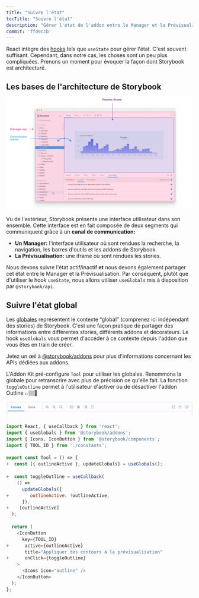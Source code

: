 ```yaml
---
title: "Suivre l'état"
tocTitle: "Suivre l'état"
description: "Gérer l'état de l'addon entre le Manager et la Prévisualisation"
commit: 'ffd9ccb'
---
```


React intègre des [hooks](https://fr.reactjs.org/docs/hooks-state.html#gatsby-focus-wrapper) tels que `useState` pour gérer l'état. C'est souvent suffisant. Cependant, dans notre cas, les choses sont un peu plus compliquées. Prenons un moment pour évoquer la façon dont Storybook est architecturé.

## Les bases de l'architecture de Storybook

![](../../images/manager-preview.jpg)

Vu de l'extérieur, Storybook présente une interface utilisateur dans son ensemble. Cette interface est en fait composée de deux segments qui communiquent grâce à un **canal de communication:**

- **Un Manager:** l'interface utilisateur où sont rendues la recherche, la navigation, les barres d'outils et les addons de Storybook.
- **La Prévisualisation:** une iframe où sont rendues les stories.

Nous devons suivre l'état actif/inactif **et** nous devons également partager cet état entre le Manager et la Prévisualisation. Par conséquent, plutôt que d'utiliser le hook `useState`, nous allons utiliser `useGlobals` mis à disposition par `@storybook/api`.

## Suivre l'état global

Les [globales](https://storybook.js.org/docs/react/essentials/toolbars-and-globals/#globals) représentent le contexte “global” (comprenez ici indépendant des stories) de Storybook. C'est une façon pratique de partager des informations entre différentes stories, différents addons et décorateurs. Le hook `useGlobals` vous permet d'accéder à ce contexte depuis l'addon que vous êtes en train de créer.

<div class="aside">Jetez un œil à <a href="https://storybook.js.org/docs/react/addons/addons-api">@storybook/addons</a> pour plus d'informations concernant les APIs dédiées aux addons.</div>

L'Addon Kit pré-configure `Tool` pour utiliser les globales. Renommons la globale pour retranscrire avec plus de précision ce qu'elle fait. La fonction `toggleOutline` permet à l'utilisateur d'activer ou de désactiver l'addon Outline 👉🏽🔘

![L'outil suit l'état actif/inactif](../../images/track-state.gif)

```diff:title=src/Tool.js
import React, { useCallback } from 'react';
import { useGlobals } from '@storybook/addons';
import { Icons, IconButton } from '@storybook/components';
import { TOOL_ID } from './constants';

export const Tool = () => {
+  const [{ outlineActive }, updateGlobals] = useGlobals();

+  const toggleOutline = useCallback(
    () =>
      updateGlobals({
+        outlineActive: !outlineActive,
      }),
+    [outlineActive]
  );

  return (
    <IconButton
      key={TOOL_ID}
+      active={outlineActive}
       title="Appliquer des contours à la prévisualisation"
+      onClick={toggleOutline}
    >
      <Icons icon="outline" />
    </IconButton>
  );
};
```
